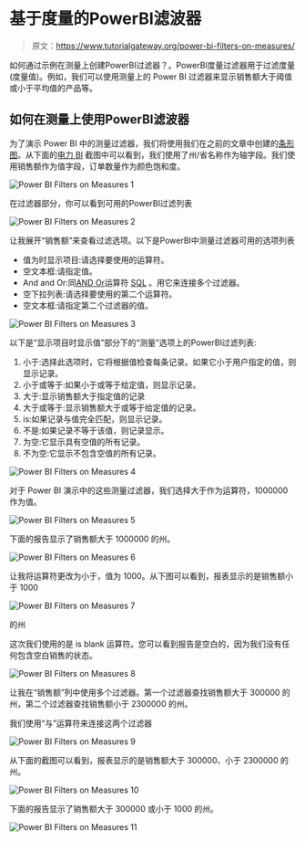 # 基于度量的PowerBI滤波器

> 原文：<https://www.tutorialgateway.org/power-bi-filters-on-measures/>

如何通过示例在测量上创建PowerBI过滤器？。PowerBI度量过滤器用于过滤度量(度量值)。例如，我们可以使用测量上的 Power BI 过滤器来显示销售额大于阈值或小于平均值的产品等。

## 如何在测量上使用PowerBI滤波器

为了演示 Power BI 中的测量过滤器，我们将使用我们在之前的文章中创建的[条形图](https://www.tutorialgateway.org/power-bi-bar-chart/)。从下面的[电力 BI](https://www.tutorialgateway.org/power-bi-tutorial/) 截图中可以看到，我们使用了州/省名称作为轴字段。我们使用销售额作为值字段，订单数量作为颜色饱和度。

![Power BI Filters on Measures 1](img/ddeec35b4359ffd24d4bb14f3af92493.png)

在过滤器部分，你可以看到可用的PowerBI过滤列表

![Power BI Filters on Measures 2](img/a047f603ec09cfee74100952fc022293.png)

让我展开“销售额”来查看过滤选项。以下是PowerBI中测量过滤器可用的选项列表

*   值为时显示项目:请选择要使用的运算符。
*   空文本框:请指定值。
*   And and Or:同[AND Or](https://www.tutorialgateway.org/sql-and-or-operators/)运算符 [SQL](https://www.tutorialgateway.org/sql/) 。用它来连接多个过滤器。
*   空下拉列表:请选择要使用的第二个运算符。
*   空文本框:请指定第二个过滤器的值。

![Power BI Filters on Measures 3](img/feb106e6736e24b742fe7a9b7e7f8cdf.png)

以下是“显示项目时显示值”部分下的“测量”选项上的PowerBI过滤列表:

1.  小于:选择此选项时，它将根据值检查每条记录。如果它小于用户指定的值，则显示记录。
2.  小于或等于:如果小于或等于给定值，则显示记录。
3.  大于:显示销售额大于指定值的记录
4.  大于或等于:显示销售额大于或等于给定值的记录。
5.  is:如果记录与值完全匹配，则显示记录。
6.  不是:如果记录不等于该值，则记录显示。
7.  为空:它显示具有空值的所有记录。
8.  不为空:它显示不包含空值的所有记录。

![Power BI Filters on Measures 4](img/9bbfdb28288debfe8fcf4e5474ce147f.png)

对于 Power BI 演示中的这些测量过滤器，我们选择大于作为运算符，1000000 作为值。

![Power BI Filters on Measures 5](img/c61e6bd79587ed2d5fd622b0aa82279b.png)

下面的报告显示了销售额大于 1000000 的州。

![Power BI Filters on Measures 6](img/d1d973c59318491f67ce396d775821a4.png)

让我将运算符更改为小于，值为 1000。从下图可以看到，报表显示的是销售额小于 1000

![Power BI Filters on Measures 7](img/51d5a1c074851ebbc2574828da07fe7b.png)

的州

这次我们使用的是 is blank 运算符。您可以看到报告是空白的，因为我们没有任何包含空白销售的状态。

![Power BI Filters on Measures 8](img/03b9e12964235164c606f31e3fbb9e2d.png)

让我在“销售额”列中使用多个过滤器。第一个过滤器查找销售额大于 300000 的州，第二个过滤器查找销售额小于 2300000 的州。

我们使用“与”运算符来连接这两个过滤器

![Power BI Filters on Measures 9](img/20f9d048cd9cbce0c7832ef95ec5978b.png)

从下面的截图可以看到，报表显示的是销售额大于 300000、小于 2300000 的州。

![Power BI Filters on Measures 10](img/f0dadbca70e0862b2d27f85356d748f8.png)

下面的报告显示了销售额大于 300000 或小于 1000 的州。

![Power BI Filters on Measures 11](img/7a91d390c9113b110de0fbeb486103ab.png)